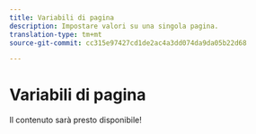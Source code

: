 ```yaml
---
title: Variabili di pagina
description: Impostare valori su una singola pagina.
translation-type: tm+mt
source-git-commit: cc315e97427cd1de2ac4a3dd074da9da05b22d68

---
```



# Variabili di pagina

Il contenuto sarà presto disponibile!